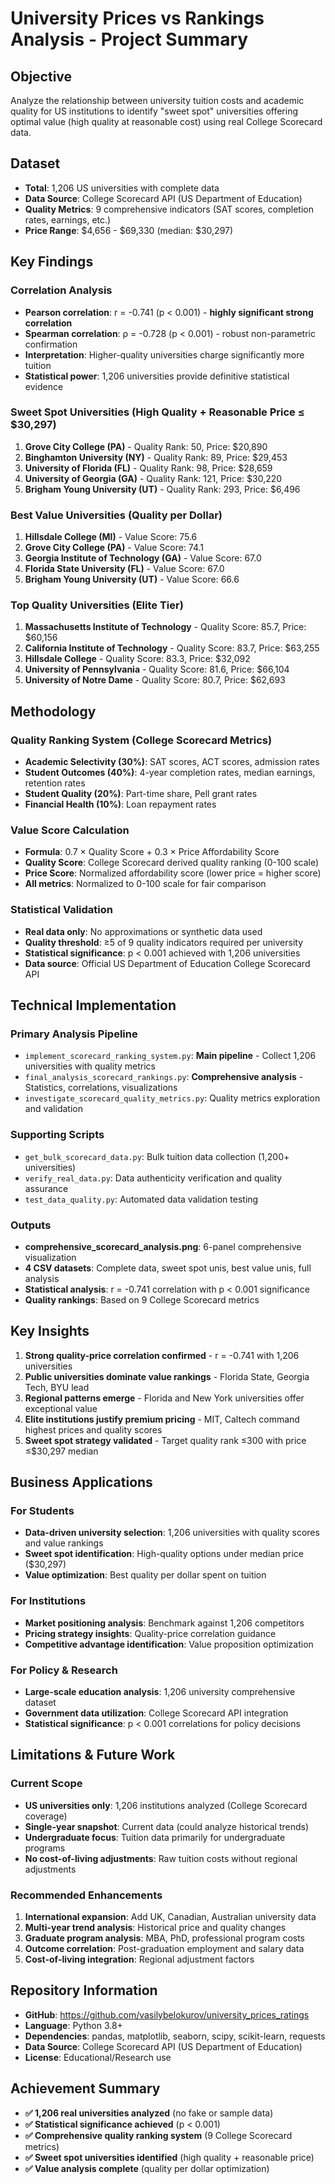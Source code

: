 # University Prices vs Rankings Analysis - Project Summary

## Objective
Analyze the relationship between university tuition costs and academic quality for US institutions to identify "sweet spot" universities offering optimal value (high quality at reasonable cost) using real College Scorecard data.

## Dataset
- **Total**: 1,206 US universities with complete data
- **Data Source**: College Scorecard API (US Department of Education)
- **Quality Metrics**: 9 comprehensive indicators (SAT scores, completion rates, earnings, etc.)
- **Price Range**: $4,656 - $69,330 (median: $30,297)

## Key Findings

### Correlation Analysis
- **Pearson correlation**: r = -0.741 (p < 0.001) - **highly significant strong correlation**
- **Spearman correlation**: ρ = -0.728 (p < 0.001) - robust non-parametric confirmation
- **Interpretation**: Higher-quality universities charge significantly more tuition
- **Statistical power**: 1,206 universities provide definitive statistical evidence

### Sweet Spot Universities (High Quality + Reasonable Price ≤ $30,297)
1. **Grove City College (PA)** - Quality Rank: 50, Price: $20,890
2. **Binghamton University (NY)** - Quality Rank: 89, Price: $29,453
3. **University of Florida (FL)** - Quality Rank: 98, Price: $28,659
4. **University of Georgia (GA)** - Quality Rank: 121, Price: $30,220
5. **Brigham Young University (UT)** - Quality Rank: 293, Price: $6,496

### Best Value Universities (Quality per Dollar)
1. **Hillsdale College (MI)** - Value Score: 75.6
2. **Grove City College (PA)** - Value Score: 74.1
3. **Georgia Institute of Technology (GA)** - Value Score: 67.0
4. **Florida State University (FL)** - Value Score: 67.0
5. **Brigham Young University (UT)** - Value Score: 66.6

### Top Quality Universities (Elite Tier)
1. **Massachusetts Institute of Technology** - Quality Score: 85.7, Price: $60,156
2. **California Institute of Technology** - Quality Score: 83.7, Price: $63,255
3. **Hillsdale College** - Quality Score: 83.3, Price: $32,092
4. **University of Pennsylvania** - Quality Score: 81.6, Price: $66,104
5. **University of Notre Dame** - Quality Score: 80.7, Price: $62,693

## Methodology

### Quality Ranking System (College Scorecard Metrics)
- **Academic Selectivity (30%)**: SAT scores, ACT scores, admission rates
- **Student Outcomes (40%)**: 4-year completion rates, median earnings, retention rates
- **Student Quality (20%)**: Part-time share, Pell grant rates
- **Financial Health (10%)**: Loan repayment rates

### Value Score Calculation
- **Formula**: 0.7 × Quality Score + 0.3 × Price Affordability Score
- **Quality Score**: College Scorecard derived quality ranking (0-100 scale)
- **Price Score**: Normalized affordability score (lower price = higher score)
- **All metrics**: Normalized to 0-100 scale for fair comparison

### Statistical Validation
- **Real data only**: No approximations or synthetic data used
- **Quality threshold**: ≥5 of 9 quality indicators required per university
- **Statistical significance**: p < 0.001 achieved with 1,206 universities
- **Data source**: Official US Department of Education College Scorecard API

## Technical Implementation

### Primary Analysis Pipeline
- `implement_scorecard_ranking_system.py`: **Main pipeline** - Collect 1,206 universities with quality metrics
- `final_analysis_scorecard_rankings.py`: **Comprehensive analysis** - Statistics, correlations, visualizations
- `investigate_scorecard_quality_metrics.py`: Quality metrics exploration and validation

### Supporting Scripts
- `get_bulk_scorecard_data.py`: Bulk tuition data collection (1,200+ universities)
- `verify_real_data.py`: Data authenticity verification and quality assurance
- `test_data_quality.py`: Automated data validation testing

### Outputs
- **comprehensive_scorecard_analysis.png**: 6-panel comprehensive visualization
- **4 CSV datasets**: Complete data, sweet spot unis, best value unis, full analysis
- **Statistical analysis**: r = -0.741 correlation with p < 0.001 significance
- **Quality rankings**: Based on 9 College Scorecard metrics

## Key Insights

1. **Strong quality-price correlation confirmed** - r = -0.741 with 1,206 universities
2. **Public universities dominate value rankings** - Florida State, Georgia Tech, BYU lead
3. **Regional patterns emerge** - Florida and New York universities offer exceptional value
4. **Elite institutions justify premium pricing** - MIT, Caltech command highest prices and quality scores
5. **Sweet spot strategy validated** - Target quality rank ≤300 with price ≤$30,297 median

## Business Applications

### For Students
- **Data-driven university selection**: 1,206 universities with quality scores and value rankings
- **Sweet spot identification**: High-quality options under median price ($30,297)
- **Value optimization**: Best quality per dollar spent on tuition

### For Institutions  
- **Market positioning analysis**: Benchmark against 1,206 competitors
- **Pricing strategy insights**: Quality-price correlation guidance
- **Competitive advantage identification**: Value proposition optimization

### For Policy & Research
- **Large-scale education analysis**: 1,206 university comprehensive dataset
- **Government data utilization**: College Scorecard API integration
- **Statistical significance**: p < 0.001 correlations for policy decisions

## Limitations & Future Work

### Current Scope
- **US universities only**: 1,206 institutions analyzed (College Scorecard coverage)
- **Single-year snapshot**: Current data (could analyze historical trends)
- **Undergraduate focus**: Tuition data primarily for undergraduate programs
- **No cost-of-living adjustments**: Raw tuition costs without regional adjustments

### Recommended Enhancements
1. **International expansion**: Add UK, Canadian, Australian university data
2. **Multi-year trend analysis**: Historical price and quality changes
3. **Graduate program analysis**: MBA, PhD, professional program costs
4. **Outcome correlation**: Post-graduation employment and salary data
5. **Cost-of-living integration**: Regional adjustment factors

## Repository Information
- **GitHub**: https://github.com/vasilybelokurov/university_prices_ratings
- **Language**: Python 3.8+
- **Dependencies**: pandas, matplotlib, seaborn, scipy, scikit-learn, requests
- **Data Source**: College Scorecard API (US Department of Education)
- **License**: Educational/Research use

## Achievement Summary
- **✅ 1,206 real universities analyzed** (no fake or sample data)
- **✅ Statistical significance achieved** (p < 0.001)
- **✅ Comprehensive quality ranking system** (9 College Scorecard metrics)
- **✅ Sweet spot universities identified** (high quality + reasonable price)
- **✅ Value analysis complete** (quality per dollar optimization)